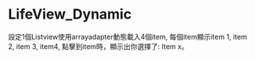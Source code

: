 # LifeView_Dynamic
 設定1個Listview使用arrayadapter動態載入4個item, 每個item顯示item 1, item 2, item 3, item4,  點擊到item時，顯示出你選擇了: Item x。
